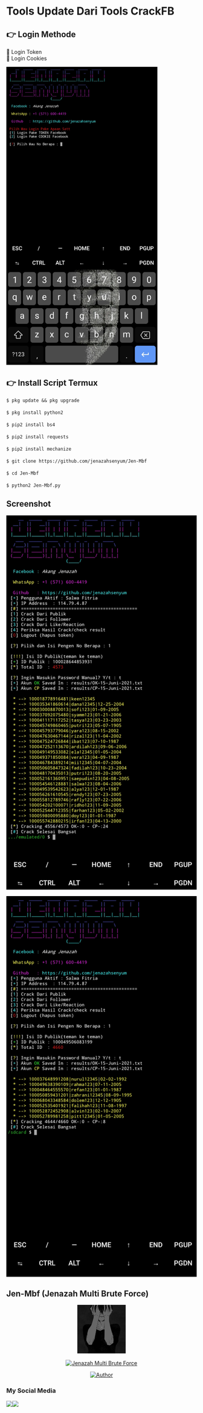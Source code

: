 # Tools Update Dari Tools CrackFB

## 👉 Login Methode
👾 Login Token  
👾 Login Cookies

<img src="https://github.com/jenazahsenyum/Jen-Mbf/blob/main/image/IMG_20210713_221045.jpg" width="400" title="ScreenShot" alt="Menu">
</p>

## 👉  Install Script Termux
```
$ pkg update && pkg upgrade

$ pkg install python2

$ pip2 install bs4

$ pip2 install requests

$ pip2 install mechanize

$ git clone https://github.com/jenazahsenyum/Jen-Mbf

$ cd Jen-Mbf

$ python2 Jen-Mbf.py
```

## Screenshot

<img src="https://github.com/jenazahsenyum/Jen-Mbf/blob/main/image/IMG_20210713_220933.jpg" width="600" title="ScreenShot" alt="Menu">
</p>

<img src="https://github.com/jenazahsenyum/Jen-Mbf/blob/main/image/IMG_20210713_220955.jpg" width="600" title="ScreenShot" alt="Menu">
</p>

## Jen-Mbf (Jenazah Multi Brute Force)
<p align="center">
<img src="https://github.com/jenazahsenyum/Jen-Mbf/blob/main/image/sadboy.jpg" width="128" 
</p>
<p align="center">
<a href="#"><img title="Jenazah Multi Brute Force" src="https://img.shields.io/badge/Jen~Mbf-green?colorA=%23ff0000&colorB=%23017e40&style=for-the-badge"></a>
</p>
<p align="center">
<a href="https://github.com/mhankbarbar"><img title="Author" src="https://img.shields.io/badge/Author-Jenazah Senyum-red.svg?style=for-the-badge&logo=github"></a>
</p>


### My Social Media
[![](https://img.shields.io/badge/Facebook-blue?logo=Facebook&logoColor=blue&labelColor=white)](https://www.facebook.com/akang.jenazah)[![](https://img.shields.io/badge/Whatsapp-CHAT-blue?logo=Whatsapp&logoColor=purple&labelColor=orange)](https://wa.me/15716004419?text=Asalamualaikum+bang+ganteng)
